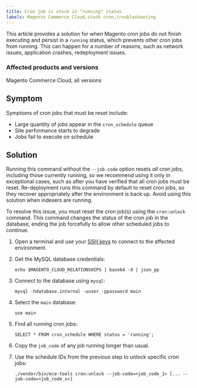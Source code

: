 ```yaml
---
title: Cron job is stuck in "running" status
labels: Magento Commerce Cloud,stuck cron,troubleshooting
---
```


This article provides a solution for when Magento cron jobs do not finish executing and persist in a `` running `` status, which prevents other cron jobs from running. This can happen for a number of reasons, such as network issues, application crashes, redeployment issues.

### Affected products and versions

Magento Commerce Cloud, all versions

## Symptom

Symptoms of cron jobs that must be reset include:

* Large quantity of jobs appear in the `` cron_schedule `` queue
* Site performance starts to degrade
* Jobs fail to execute on schedule

## Solution

<p class="warning">Running this command without the <code>--job-code</code> option resets <em>all</em> cron jobs, including those currently running, so we recommend using it only in exceptional cases, such as after you have verified that all cron jobs must be reset. Re-deployment runs this command by default to reset cron jobs, so they recover appropriately after the environment is back up. Avoid using this solution when indexers are running.</p>

To resolve this issue, you must reset the cron job(s) using the `` cron:unlock `` command. This command changes the status of the cron job in the database, ending the job forcefully to allow other scheduled jobs to continue.

1. Open a terminal and use your [SSH keys](https://devdocs.magento.com/guides/v2.3/cloud/env/environments-ssh.html#ssh) to connect to the affected environment.
    
    
1. Get the MySQL database credentials:
    
    
    
    <pre><code class="language-shell">echo $MAGENTO_CLOUD_RELATIONSHIPS | base64 -d | json_pp</code></pre>
    
    
1. Connect to the database using `` mysql ``:
    
    
    
    <pre><code class="language-shell">mysql -hdatabase.internal -uuser -ppassword main</code></pre>
    
    
1. Select the `` main `` database:
    
    
    
    <pre><code class="language-shell">use main</code></pre>
    
    
1. Find all running cron jobs:
    
    
    
    <pre><code class="language-shell">SELECT * FROM cron_schedule WHERE status = 'running';</code></pre>
    
    
1. Copy the `` job_code `` of any job running longer than usual.
    
    
1. Use the schedule IDs from the previous step to unlock specific cron jobs:
    
    
    
    <pre><code class="language-shell">./vendor/bin/ece-tools cron:unlock --job-code=&lt;job_code_1> [... --job-code=&lt;job_code_x>]</code></pre>
    
    